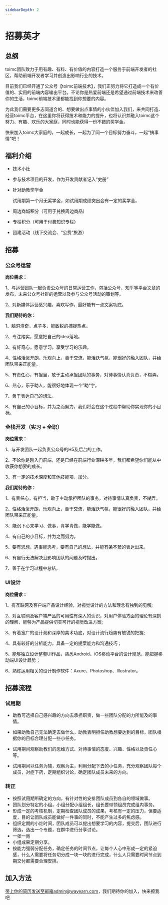 ```yaml
---
sidebarDepth: 2
---
```


# 招募英才

## 总纲

toimc团队致力于用有趣、有料、有价值的内容打造一个服务于前端开发者的社区，帮助前端开发者学习并创造出影响行业的技术。

目前我们已经开通了公众号【toimc前端技术】，我们正努力将它打造成一个有价值的、实用的前端内容输出平台。不论你是热爱前端还是希望通过前端技术来改善你的生活，toimc前端技术里都能找到你想要的内容。

为此我们需要更多志同道合的、想要做出点事情的小伙伴加入我们，来共同打造、经营toimc平台，在这里你将获得技术和能力的提升，也将认识并融入toimc这个努力、有趣、欢乐的大家庭，同时也能获得一份不错的奖学金。

快来加入toimc大家庭的，一起成长，一起为了同一个目标努力奋斗，一起“搞事情”吧！



## 福利介绍

- 技术小灶

- 参与技术项目的开发，作为开发贡献者记入“史册”

- 针对助教奖学金

  试用期第一个月无奖学金，如试用期成绩突出会有一定的奖学金。

- 周边商城积分（可用于兑换周边商品）

- 专栏积分（可用于付费知识专栏）

- 团建活动（线下交流会、“公费”旅游）



## 招募

### 公众号运营

**岗位需求：**

1、与运营团队一起负责公众号的日常运营工作，包括公众号、知乎等平台文章的发布，未来公众号社群的运营以及参与公众号活动的策划等。

2、对新媒体运营感兴趣，喜欢写作，最好能有一点文案功底。



**我们期待的你：**

1、脑洞清奇，点子多，能敏锐的捕捉热点。

2、专注踏实，愿意把自己的idea落地。

3、有好奇心，愿意学习，享受学习的乐趣。

4、性格活泼开朗，乐观向上，善于交流，能活跃气氛，能很好的融入团队，并给团队带来正能量。

5、有责任心，有担当，敢于主动承担团队的事务，对待事情认真负责，不糊弄。

6、热心，乐于助人，能很好地体现一个”助“字。

7、勇于表达自己的想法。

8、有自己的小目标，并为之而努力，我们将会在这个过程中帮助你实现你的小目标。



### 全栈开发（实习 + 全职）

**岗位需求：**

1、与开发团队一起负责公众号的H5及后台的工作。

2、不论你是刚入门前端，还是已经在前端行业深耕多年，我们都希望你们能从中收获你想要的成长。

3、有一定的技术深度和其他技能项，加分。



**我们期待的你：**

1、有责任心，有担当，敢于主动承担团队的事务，对待事情认真负责，不糊弄。

2、性格活泼开朗，乐观向上，善于交流，能活跃气氛，能很好的融入团队，并给团队带来正能量。

3、能沉下心来学习、做事，肯学肯做，能学能做。

4、有自己的小目标，并为之而努力。

5、要有思想，遇事能思考，要有自己的想法，并能有条不紊的表达出来。

6、有自行无法解决且影响团队的问题及时抛出。

7、善于在学习过程中总结。



### UI设计

**岗位需求：**

1、有互联网及客户端产品设计经验，对视觉设计的方法和理念有独到的见解;

2、对互联网及客户端产品的可用性有深入的认识，对用户体验方面的理论有深刻的理解，能够为产品提供切实可行的视觉改进方案;

3、有着宽广的设计观和深厚的美术功底，对设计流行趋势有敏锐的把握;

4、具有较好的分析能力，具备一定的提案能力和沟通技巧；

5、能够独立设计整套UI作品，熟悉Android、iOS移动平台的设计规范，能把握移动端UI设计趋势；

6、熟练运用相关的设计制作软件：Axure、Photoshop、Illustrator。



## 招募流程

### 试用期

- 助教可选择自己感兴趣的方向去承担职责，做一些团队分配的力所能及的事情。
- 如果助教自己无法确定去做什么，助教表明担任助教想要达到的目标，团队根据你的目标合理分配一些小任务。
- 试用期间观察助教们的思维方式、对待事情的态度、兴趣、性格以及责任心等。

- 试用期间以任务为辅，观察为主，利用分配下去的小任务，充分观察团队每个成员，对症下药，定期组织讨论，确定团队成员未来的方向。



### 转正

- 按照试用期所确定的方向，有针对性的安排团队成员到各自的领域做事。
- 团队划分特定的小组，小组分配小组组长，组长要带领组员完成组内事务。
- 形成一定的考核机制，定期检查团队成员的成果，考核有一定的压力，但要适度，目的让团队成员能做好一件事的同时，不能产生过多的焦虑感。
- 组织定期的小灶时间，团队成员可以提出想要学习的内容，提交后，团队进行筛选，选出一个专题，在群中进行分享讨论。
- 一张一弛
- 小组成果定期分享。
- 按能力强弱分配任务，确定任务的时间节点，让每个人心中形成一定的紧迫感，什么人需要将任务切分成一块一块的进行完成，什么人只需要时间节点到期交付都需要合理安排。



## 加入方法

带上你的简历发送至邮箱admin@wayearn.com，我们期待你的加入，快来撩我吧